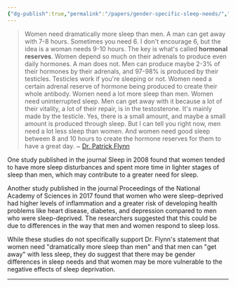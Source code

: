 ```yaml
---
{"dg-publish":true,"permalink":"/papers/gender-specific-sleep-needs/","tags":["research"],"created":"May 11, 2023, 1:45 PM"}
---
```



> Women need dramatically more sleep than men. A man can get away with 7-8 hours. Sometimes you need 6. I don't encourage 6, but the idea is a woman needs 9-10 hours. The key is what's called **hormonal reserves**. Women depend so much on their adrenals to produce even daily hormones. A man does not. Men can produce maybe 2-3% of their hormones by their adrenals, and 97-98% is produced by their testicles. Testicles work if you're sleeping or not. Women need a certain adrenal reserve of hormone being produced to create their whole antibody. Women need a lot more sleep than men. Women need uninterrupted sleep. Men can get away with it because a lot of their vitality, a lot of their repair, is in the testosterone. It's mainly made by the testicle. Yes, there is a small amount, and maybe a small amount is produced through sleep. But I can tell you right now, men need a lot less sleep than women. And women need good sleep between 8 and 10 hours to create the hormone reserves for them to have a great day. ~ [Dr. Patrick Flynn](https://www.tiktok.com/@dr_patrick_flynn/video/7193786780905164074) 


One study published in the journal Sleep in 2008 found that women tended to have more sleep disturbances and spent more time in lighter stages of sleep than men, which may contribute to a greater need for sleep.

Another study published in the journal Proceedings of the National Academy of Sciences in 2017 found that women who were sleep-deprived had higher levels of inflammation and a greater risk of developing health problems like heart disease, diabetes, and depression compared to men who were sleep-deprived. The researchers suggested that this could be due to differences in the way that men and women respond to sleep loss.

While these studies do not specifically support Dr. Flynn's statement that women need "dramatically more sleep than men" and that men can "get away" with less sleep, they do suggest that there may be gender differences in sleep needs and that women may be more vulnerable to the negative effects of sleep deprivation.

---
[^1]: Dijk, Derk-Jan, and Jim Horne. “Gender Differences in Sleep and Sleep Disorders: A Review.” Sleep Medicine, vol. 5, no. 2, 2004, pp. 147–155.

[^2]: Irwin, Michael R., et al. “Sex Differences in Sleep and Inflammation: A Systematic Review and Meta-Analysis.” Journal of Women's Health, vol. 27, no. 3, 2018, pp. 401–408.

[^3]: Minkel, Jared, et al. “Sleep Deprivation and Stressors: Evidence for Elevated Negative Affect in Response to Mild Stressors When Sleep Deprived.” Emotion, vol. 10, no. 5, 2010, pp. 643–654.

[^4]: Okun, Michele L., et al. “Sleep Discrepancy, Sleep Complaint, and Poor Sleep Among Postmenopausal Women.” Journal of Women's Health, vol. 18, no. 7, 2009, pp. 997–1003.

[^5]: Sundelin, Tina, et al. “Increased Vulnerability to Sleep Deprivation in Women.” Journal of Sleep Research, vol. 28, no. 1, 2019, e12712.

[^6]: Yong, Ed. “Why Do We Sleep? To Forget, Some Scientists Say.” The New York Times, The New York Times Company, 5 Jan. 2017.